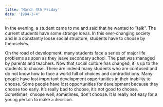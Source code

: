 ```yaml
---
title: 'March 4th Friday'
date: '1994-3-4'
---
```


In the evening, a student came to me and said that he wanted to "talk". The current students have some strange ideas. In this ever-changing society and in a constantly loose social structure, students have to choose by themselves.

On the road of development, many students face a series of major life problems as soon as they leave secondary school. The past was managed by parents and teachers. Now that social culture has changed, it is up to the students to choose. There are indeed many students who are confused and do not know how to face a world full of choices and contradictions. Many people have lost important development opportunities in their inability to choose. Some people have lost opportunities for development because they choose too early. It’s really bad to choose, it’s not good to choose. Sometimes, choose well, sometimes, don't choose. It is really not easy for a young person to make a decision.

